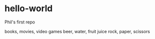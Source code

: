 # hello-world
Phil's first repo

books, movies, video games
beer, water, fruit juice
rock, paper, scissors
